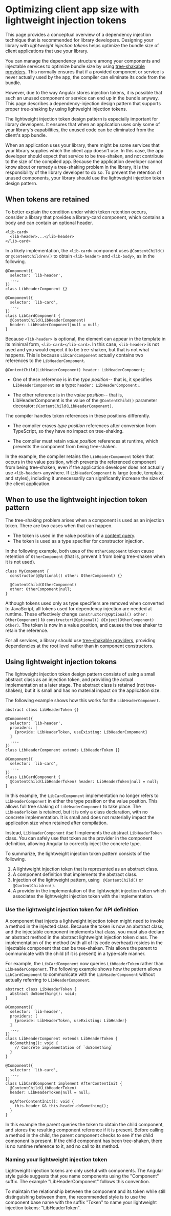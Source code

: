 # Optimizing client app size with lightweight injection tokens

This page provides a conceptual overview of a dependency injection technique that is recommended for library developers.
Designing your library with *lightweight injection tokens* helps optimize the bundle size of client applications that use your library.

You can manage the dependency structure among your components and injectable services to optimize bundle size by using [tree-shakable providers](guide/architecture-services#introduction-to-services-and-dependency-injection).
This normally ensures that if a provided component or service is never actually used by the app, the compiler can eliminate its code from the bundle.

However, due to the way Angular stores injection tokens, it is possible that such an unused component or service can end up in the bundle anyway.
This page describes a dependency-injection design pattern that supports proper tree-shaking by using lightweight injection tokens.

The lightweight injection token design pattern is especially important for library developers. It ensures that when an application uses only some of your library's capabilities, the unused code can be eliminated from the client's app bundle.

When an application uses your library, there might be some services that your library supplies which the client app doesn't use.
In this case, the app developer should expect that service to be tree-shaken, and not contribute to the size of the compiled app.
Because the application developer cannot know about or remedy a tree-shaking problem in the library, it is the responsibility of the library developer to do so.
To prevent the retention of unused components, your library should use the lightweight injection token design pattern.

## When tokens are retained

To better explain the condition under which token retention occurs, consider a library that provides a library-card component, which contains a body and can contain an optional header.

```
<lib-card>
  <lib-header>...</lib-header>
</lib-card>
```

In a likely implementation, the `<lib-card>` component uses `@ContentChild()` or `@ContentChildren()` to obtain `<lib-header>` and `<lib-body>`, as in the following.

```
@Component({
  selector: 'lib-header',
  ...,
})
class LibHeaderComponent {}

@Component({
  selector: 'lib-card',
  ...,
})
class LibCardComponent {
  @ContentChild(LibHeaderComponent)
  header: LibHeaderComponent|null = null;
}
```

Because `<lib-header>` is optional, the element can appear in the template in its minimal form,
`<lib-card></lib-card>`.
In this case, `<lib-header>` is not used and you would expect it to be tree-shaken, but that is not what happens.
This is because `LibCardComponent` actually contains two references to the `LibHeaderComponent`.

`@ContentChild(LibHeaderComponent) header: LibHeaderComponent;`

* One of these reference is in the *type position*-- that is, it specifies `LibHeaderComponent` as a type: `header: LibHeaderComponent;`.

* The other reference is in the *value position*-- that is, LibHeaderComponent is the value of the `@ContentChild()` parameter decorator: `@ContentChild(LibHeaderComponent)`.

The compiler handles token references in these positions differently.

* The compiler erases *type position* references after conversion from TypeScript, so they have no impact on tree-shaking.

* The compiler must retain *value position*  references at runtime, which prevents the component from being tree-shaken.

In the example, the compiler retains the `LibHeaderComponent` token that occurs in the value position, which prevents the referenced component from being tree-shaken, even if the application developer does not actually use `<lib-header>` anywhere.
If `LibHeaderComponent` is large (code, template, and styles), including it unnecessarily can significantly increase the size of the client application.

## When to use the lightweight injection token pattern

The tree-shaking problem arises when a component is used as an injection token.
There are two cases when that can happen.

* The token is used in the value position of a [content query](guide/lifecycle-hooks#using-aftercontent-hooks "See more about using content queries.").
* The token is used as a type specifier for constructor injection.

In the following example, both uses of the `OtherComponent` token cause retention of `OtherComponent` (that is, prevent it from being tree-shaken when it is not used).

```
class MyComponent {
  constructor(@Optional() other: OtherComponent) {}

  @ContentChild(OtherComponent)
  other: OtherComponent|null;
}
```

Although tokens used only as type specifiers are removed when converted to JavaScript, all tokens used for dependency injection are needed at runtime.
These effectively change `constructor(@Optional() other: OtherComponent)` to `constructor(@Optional() @Inject(OtherComponent) other)`. The token is now in a value position, and causes the tree shaker to retain the reference.

<div class="alert is helpful">

For all services, a library should use [tree-shakable providers](guide/architecture-services#introduction-to-services-and-dependency-injection), providing dependencies at the root level rather than in component constructors.

</div>

## Using lightweight injection tokens

The lightweight injection token design pattern consists of using a small abstract class as an injection token, and providing the actual implementation at a later stage.
The abstract class is retained (not tree-shaken), but it is small and has no material impact on the application size.

The following example shows how this works for the `LibHeaderComponent`.

```
abstract class LibHeaderToken {}

@Component({
  selector: 'lib-header',
  providers: [
    {provide: LibHeaderToken, useExisting: LibHeaderComponent}
  ]
  ...,
})
class LibHeaderComponent extends LibHeaderToken {}

@Component({
  selector: 'lib-card',
  ...,
})
class LibCardComponent {
  @ContentChild(LibHeaderToken) header: LibHeaderToken|null = null;
}
```

In this example, the `LibCardComponent` implementation no longer refers to `LibHeaderComponent` in either the type position or the value position.
This allows full tree shaking of `LibHeaderComponent` to take place.
The `LibHeaderToken` is retained, but it is only a class declaration, with no concrete implementation. It is small and does not materially impact the application size when retained after compilation.

Instead, `LibHeaderComponent` itself implements the abstract `LibHeaderToken` class. You can safely use that token as the provider in the component definition, allowing Angular to correctly inject the concrete type.

To summarize, the lightweight injection token pattern consists of the following.

1. A lightweight injection token that is represented as an abstract class.
2. A component definition that implements the abstract class.
3. Injection of the lightweight pattern, using ` @ContentChild()` or `@ContentChildren()`.
4. A provider in the implementation of the lightweight injection token which associates the lightweight injection token with the implementation.

### Use the lightweight injection token for API definition

A component that injects a lightweight injection token might need to invoke a method in the injected class.
Because the token is now an abstract class, and the injectable component implements that class, you must also declare an abstract method in the abstract lightweight injection token class.
The implementation of the method (with all of its code overhead) resides in the injectable component that can be tree-shaken.
This allows the parent to communicate with the child (if it is present) in a type-safe manner.

For example, the `LibCardComponent` now queries `LibHeaderToken` rather than `LibHeaderComponent`.
The following example shows how the pattern allows `LibCardComponent` to communicate with the `LibHeaderComponent` without actually referring to `LibHeaderComponent`.

```
abstract class LibHeaderToken {
  abstract doSomething(): void;
}

@Component({
  selector: 'lib-header',
  providers: [
    {provide: LibHeaderToken, useExisting: LibHeader}
  ]
  ...,
})
class LibHeaderComponent extends LibHeaderToken {
  doSomething(): void {
    // Concrete implementation of `doSomething`
  }
}

@Component({
  selector: 'lib-card',
  ...,
})
class LibCardComponent implement AfterContentInit {
  @ContentChild(LibHeaderToken)
  header: LibHeaderToken|null = null;

  ngAfterContentInit(): void {
    this.header && this.header.doSomething();
  }
}
```

In this example the parent  queries the token to obtain the child component, and stores the resulting component reference if it is present.
Before calling a method in the child, the parent component checks to see if the child component is present.
If the child component has been tree-shaken, there is no runtime reference to it, and no call to its method.

### Naming your lightweight injection token

Lightweight injection tokens are only useful with components. The Angular style guide suggests that you name components using the "Component" suffix. The example "LibHeaderComponent" follows this convention.

To maintain the relationship between the component and its token while still distinguishing between them, the recommended style is to use the component base name with the suffix "Token" to name your lightweight injection tokens: "LibHeaderToken".
